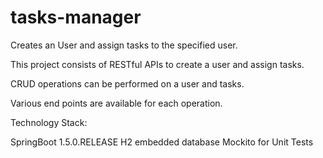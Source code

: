 # tasks-manager

Creates an User and assign tasks to the specified user.

This project consists of RESTful APIs to create a user and assign tasks.

CRUD operations can be performed on a user and tasks.

Various end points are available for each operation.

Technology Stack:

SpringBoot 1.5.0.RELEASE
H2 embedded database
Mockito for Unit Tests

